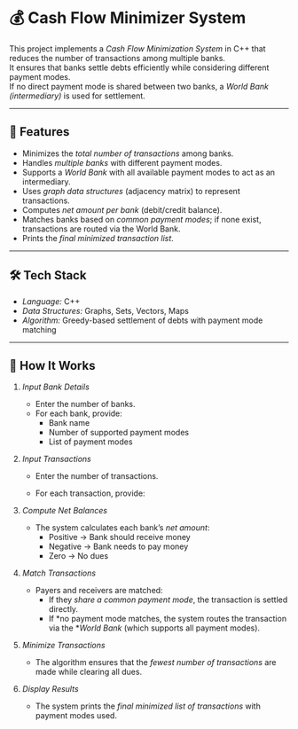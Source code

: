 # 💰 Cash Flow Minimizer System

This project implements a *Cash Flow Minimization System* in C++ that reduces the number of transactions among multiple banks.  
It ensures that banks settle debts efficiently while considering different payment modes.  
If no direct payment mode is shared between two banks, a *World Bank (intermediary)* is used for settlement.

---

## 📌 Features
- Minimizes the *total number of transactions* among banks.
- Handles *multiple banks* with different payment modes.
- Supports a *World Bank* with all available payment modes to act as an intermediary.
- Uses *graph data structures* (adjacency matrix) to represent transactions.
- Computes *net amount per bank* (debit/credit balance).
- Matches banks based on *common payment modes*; if none exist, transactions are routed via the World Bank.
- Prints the *final minimized transaction list*.

---

## 🛠 Tech Stack
- *Language:* C++  
- *Data Structures:* Graphs, Sets, Vectors, Maps  
- *Algorithm:* Greedy-based settlement of debts with payment mode matching  

---

## 🚀 How It Works

1. *Input Bank Details*
   - Enter the number of banks.  
   - For each bank, provide:  
     - Bank name  
     - Number of supported payment modes  
     - List of payment modes  

2. *Input Transactions*
   - Enter the number of transactions.  
   - For each transaction, provide:  
     
     <SenderBank> <ReceiverBank> <Amount>
     

3. *Compute Net Balances*
   - The system calculates each bank’s *net amount*:  
     - Positive → Bank should receive money  
     - Negative → Bank needs to pay money  
     - Zero → No dues  

4. *Match Transactions*
   - Payers and receivers are matched:  
     - If they *share a common payment mode*, the transaction is settled directly.  
     - If *no payment mode matches, the system routes the transaction via the **World Bank* (which supports all payment modes).  

5. *Minimize Transactions*
   - The algorithm ensures that the *fewest number of transactions* are made while clearing all dues.  

6. *Display Results*
   - The system prints the *final minimized list of transactions* with payment modes used.
